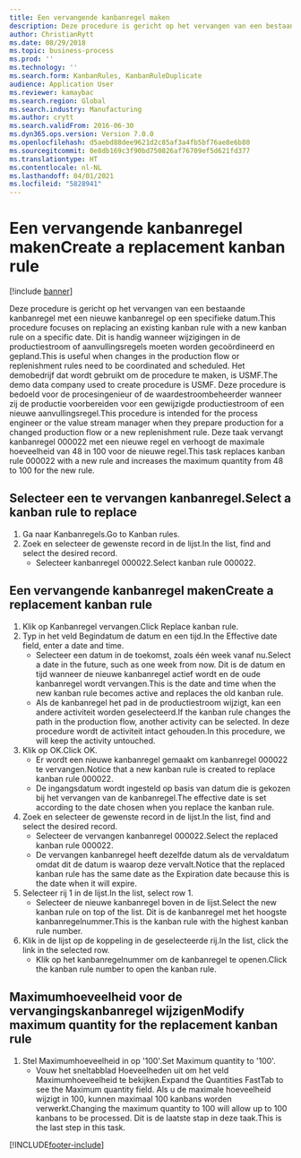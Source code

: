 ```yaml
---
title: Een vervangende kanbanregel maken
description: Deze procedure is gericht op het vervangen van een bestaande kanbanregel met een nieuwe kanbanregel op een specifieke datum.
author: ChristianRytt
ms.date: 08/29/2018
ms.topic: business-process
ms.prod: ''
ms.technology: ''
ms.search.form: KanbanRules, KanbanRuleDuplicate
audience: Application User
ms.reviewer: kamaybac
ms.search.region: Global
ms.search.industry: Manufacturing
ms.author: crytt
ms.search.validFrom: 2016-06-30
ms.dyn365.ops.version: Version 7.0.0
ms.openlocfilehash: d5aebd88dee9621d2c85af3a4fb5bf76ae8e6b80
ms.sourcegitcommit: 0e8db169c3f90bd750826af76709ef5d621fd377
ms.translationtype: HT
ms.contentlocale: nl-NL
ms.lasthandoff: 04/01/2021
ms.locfileid: "5828941"
---
```

# <a name="create-a-replacement-kanban-rule"></a><span data-ttu-id="d8e3b-103">Een vervangende kanbanregel maken</span><span class="sxs-lookup"><span data-stu-id="d8e3b-103">Create a replacement kanban rule</span></span>

[!include [banner](../../includes/banner.md)]

<span data-ttu-id="d8e3b-104">Deze procedure is gericht op het vervangen van een bestaande kanbanregel met een nieuwe kanbanregel op een specifieke datum.</span><span class="sxs-lookup"><span data-stu-id="d8e3b-104">This procedure focuses on replacing an existing kanban rule with a new kanban rule on a specific date.</span></span> <span data-ttu-id="d8e3b-105">Dit is handig wanneer wijzigingen in de productiestroom of aanvullingsregels moeten worden gecoördineerd en gepland.</span><span class="sxs-lookup"><span data-stu-id="d8e3b-105">This is useful when changes in the production flow or replenishment rules need to be coordinated and scheduled.</span></span> <span data-ttu-id="d8e3b-106">Het demobedrijf dat wordt gebruikt om de procedure te maken, is USMF.</span><span class="sxs-lookup"><span data-stu-id="d8e3b-106">The demo data company used to create procedure is USMF.</span></span> <span data-ttu-id="d8e3b-107">Deze procedure is bedoeld voor de procesingenieur of de waardestroombeheerder wanneer zij de productie voorbereiden voor een gewijzigde productiestroom of een nieuwe aanvullingsregel.</span><span class="sxs-lookup"><span data-stu-id="d8e3b-107">This procedure is intended for the process engineer or the value stream manager when they prepare production for a changed production flow or a new replenishment rule.</span></span> <span data-ttu-id="d8e3b-108">Deze taak vervangt kanbanregel 000022 met een nieuwe regel en verhoogt de maximale hoeveelheid van 48 in 100 voor de nieuwe regel.</span><span class="sxs-lookup"><span data-stu-id="d8e3b-108">This task replaces kanban rule 000022 with a new rule and increases the maximum quantity from 48 to 100 for the new rule.</span></span>


## <a name="select-a-kanban-rule-to-replace"></a><span data-ttu-id="d8e3b-109">Selecteer een te vervangen kanbanregel.</span><span class="sxs-lookup"><span data-stu-id="d8e3b-109">Select a kanban rule to replace</span></span>
1. <span data-ttu-id="d8e3b-110">Ga naar Kanbanregels.</span><span class="sxs-lookup"><span data-stu-id="d8e3b-110">Go to Kanban rules.</span></span>
2. <span data-ttu-id="d8e3b-111">Zoek en selecteer de gewenste record in de lijst.</span><span class="sxs-lookup"><span data-stu-id="d8e3b-111">In the list, find and select the desired record.</span></span>
    * <span data-ttu-id="d8e3b-112">Selecteer kanbanregel 000022.</span><span class="sxs-lookup"><span data-stu-id="d8e3b-112">Select kanban rule 000022.</span></span>  

## <a name="create-a-replacement-kanban-rule"></a><span data-ttu-id="d8e3b-113">Een vervangende kanbanregel maken</span><span class="sxs-lookup"><span data-stu-id="d8e3b-113">Create a replacement kanban rule</span></span>
1. <span data-ttu-id="d8e3b-114">Klik op Kanbanregel vervangen.</span><span class="sxs-lookup"><span data-stu-id="d8e3b-114">Click Replace kanban rule.</span></span>
2. <span data-ttu-id="d8e3b-115">Typ in het veld Begindatum de datum en een tijd.</span><span class="sxs-lookup"><span data-stu-id="d8e3b-115">In the Effective date field, enter a date and time.</span></span>
    * <span data-ttu-id="d8e3b-116">Selecteer een datum in de toekomst, zoals één week vanaf nu.</span><span class="sxs-lookup"><span data-stu-id="d8e3b-116">Select a date in the future, such as one week from now.</span></span> <span data-ttu-id="d8e3b-117">Dit is de datum en tijd wanneer de nieuwe kanbanregel actief wordt en de oude kanbanregel wordt vervangen.</span><span class="sxs-lookup"><span data-stu-id="d8e3b-117">This is the date and time when the new kanban rule becomes active and replaces the old kanban rule.</span></span>  
    * <span data-ttu-id="d8e3b-118">Als de kanbanregel het pad in de productiestroom wijzigt, kan een andere activiteit worden geselecteerd.</span><span class="sxs-lookup"><span data-stu-id="d8e3b-118">If the kanban rule changes the path in the production flow,  another activity can be selected.</span></span>  <span data-ttu-id="d8e3b-119">In deze procedure wordt de activiteit intact gehouden.</span><span class="sxs-lookup"><span data-stu-id="d8e3b-119">In this procedure, we will keep the activity untouched.</span></span>  
3. <span data-ttu-id="d8e3b-120">Klik op OK.</span><span class="sxs-lookup"><span data-stu-id="d8e3b-120">Click OK.</span></span>
    * <span data-ttu-id="d8e3b-121">Er wordt een nieuwe kanbanregel gemaakt om kanbanregel 000022 te vervangen.</span><span class="sxs-lookup"><span data-stu-id="d8e3b-121">Notice that a new kanban rule is created to replace kanban rule 000022.</span></span>  
    * <span data-ttu-id="d8e3b-122">De ingangsdatum wordt ingesteld op basis van datum die is gekozen bij het vervangen van de kanbanregel.</span><span class="sxs-lookup"><span data-stu-id="d8e3b-122">The effective date is set according to the date chosen when you replace the kanban rule.</span></span>  
4. <span data-ttu-id="d8e3b-123">Zoek en selecteer de gewenste record in de lijst.</span><span class="sxs-lookup"><span data-stu-id="d8e3b-123">In the list, find and select the desired record.</span></span>
    * <span data-ttu-id="d8e3b-124">Selecteer de vervangen kanbanregel 000022.</span><span class="sxs-lookup"><span data-stu-id="d8e3b-124">Select the replaced kanban rule 000022.</span></span>  
    * <span data-ttu-id="d8e3b-125">De vervangen kanbanregel heeft dezelfde datum als de vervaldatum omdat dit de datum is waarop deze vervalt.</span><span class="sxs-lookup"><span data-stu-id="d8e3b-125">Notice that the replaced kanban rule has the same date as the Expiration date because this is the date when it will expire.</span></span>  
5. <span data-ttu-id="d8e3b-126">Selecteer rij 1 in de lijst.</span><span class="sxs-lookup"><span data-stu-id="d8e3b-126">In the list, select row 1.</span></span>
    * <span data-ttu-id="d8e3b-127">Selecteer de nieuwe kanbanregel boven in de lijst.</span><span class="sxs-lookup"><span data-stu-id="d8e3b-127">Select the new kanban rule on top of the list.</span></span> <span data-ttu-id="d8e3b-128">Dit is de kanbanregel met het hoogste kanbanregelnummer.</span><span class="sxs-lookup"><span data-stu-id="d8e3b-128">This is the kanban rule with the highest kanban rule number.</span></span>  
6. <span data-ttu-id="d8e3b-129">Klik in de lijst op de koppeling in de geselecteerde rij.</span><span class="sxs-lookup"><span data-stu-id="d8e3b-129">In the list, click the link in the selected row.</span></span>
    * <span data-ttu-id="d8e3b-130">Klik op het kanbanregelnummer om de kanbanregel te openen.</span><span class="sxs-lookup"><span data-stu-id="d8e3b-130">Click the kanban rule number to open the kanban rule.</span></span>  

## <a name="modify-maximum-quantity-for-the-replacement-kanban-rule"></a><span data-ttu-id="d8e3b-131">Maximumhoeveelheid voor de vervangingskanbanregel wijzigen</span><span class="sxs-lookup"><span data-stu-id="d8e3b-131">Modify maximum quantity for the replacement kanban rule</span></span>
1. <span data-ttu-id="d8e3b-132">Stel Maximumhoeveelheid in op '100'.</span><span class="sxs-lookup"><span data-stu-id="d8e3b-132">Set Maximum quantity to '100'.</span></span>
    * <span data-ttu-id="d8e3b-133">Vouw het sneltabblad Hoeveelheden uit om het veld Maximumhoeveelheid te bekijken.</span><span class="sxs-lookup"><span data-stu-id="d8e3b-133">Expand the Quantities FastTab to see the Maximum quantity field.</span></span> <span data-ttu-id="d8e3b-134">Als u de maximale hoeveelheid wijzigt in 100, kunnen maximaal 100 kanbans worden verwerkt.</span><span class="sxs-lookup"><span data-stu-id="d8e3b-134">Changing the maximum quantity to 100 will allow up to 100 kanbans to be processed.</span></span>    <span data-ttu-id="d8e3b-135">Dit is de laatste stap in deze taak.</span><span class="sxs-lookup"><span data-stu-id="d8e3b-135">This is the last step in this task.</span></span>  



[!INCLUDE[footer-include](../../../includes/footer-banner.md)]